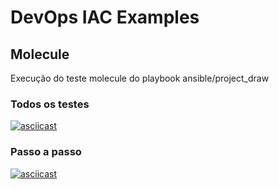 # DevOps IAC Examples

## Molecule
Execução do teste molecule do playbook ansible/project_draw

### Todos os testes
[![asciicast](https://asciinema.org/a/ErHKdXriI7FYK70PyDpfDlLkV.svg)](https://asciinema.org/a/ErHKdXriI7FYK70PyDpfDlLkV)

### Passo a passo
[![asciicast](https://asciinema.org/a/EQyK8fgfGqAs4Vx5FRWAaRzI0.svg)](https://asciinema.org/a/EQyK8fgfGqAs4Vx5FRWAaRzI0)